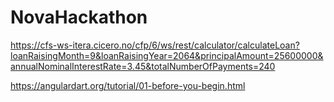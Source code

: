 NovaHackathon
=============

https://cfs-ws-itera.cicero.no/cfp/6/ws/rest/calculator/calculateLoan?loanRaisingMonth=9&loanRaisingYear=2064&principalAmount=25600000&annualNominalInterestRate=3.45&totalNumberOfPayments=240

https://angulardart.org/tutorial/01-before-you-begin.html